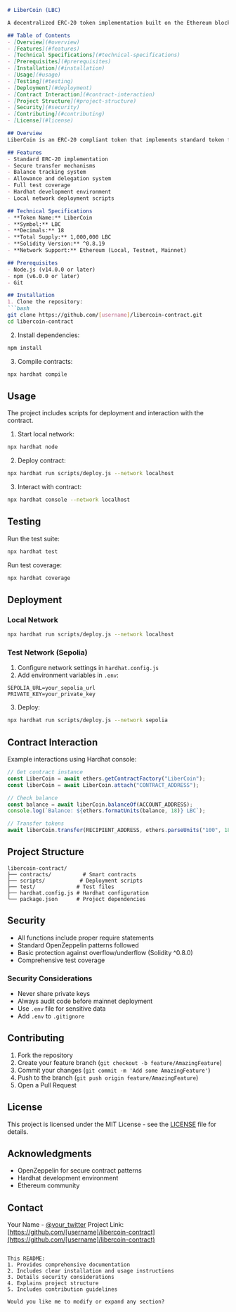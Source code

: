 



```markdown
# LiberCoin (LBC)

A decentralized ERC-20 token implementation built on the Ethereum blockchain using Hardhat and Solidity. LiberCoin demonstrates standard token functionality with secure transfer mechanisms and balance management.

## Table of Contents
- [Overview](#overview)
- [Features](#features)
- [Technical Specifications](#technical-specifications)
- [Prerequisites](#prerequisites)
- [Installation](#installation)
- [Usage](#usage)
- [Testing](#testing)
- [Deployment](#deployment)
- [Contract Interaction](#contract-interaction)
- [Project Structure](#project-structure)
- [Security](#security)
- [Contributing](#contributing)
- [License](#license)

## Overview
LiberCoin is an ERC-20 compliant token that implements standard token functionality including transfers, balance tracking, and allowance mechanisms. The project serves as both a functional token implementation and a learning resource for blockchain developers.

## Features
- Standard ERC-20 implementation
- Secure transfer mechanisms
- Balance tracking system
- Allowance and delegation system
- Full test coverage
- Hardhat development environment
- Local network deployment scripts

## Technical Specifications
- **Token Name:** LiberCoin
- **Symbol:** LBC
- **Decimals:** 18
- **Total Supply:** 1,000,000 LBC
- **Solidity Version:** ^0.8.19
- **Network Support:** Ethereum (Local, Testnet, Mainnet)

## Prerequisites
- Node.js (v14.0.0 or later)
- npm (v6.0.0 or later)
- Git

## Installation
1. Clone the repository:
```bash
git clone https://github.com/[username]/libercoin-contract.git
cd libercoin-contract
```

2. Install dependencies:
```bash
npm install
```

3. Compile contracts:
```bash
npx hardhat compile
```

## Usage
The project includes scripts for deployment and interaction with the contract.

1. Start local network:
```bash
npx hardhat node
```

2. Deploy contract:
```bash
npx hardhat run scripts/deploy.js --network localhost
```

3. Interact with contract:
```bash
npx hardhat console --network localhost
```

## Testing
Run the test suite:
```bash
npx hardhat test
```

Run test coverage:
```bash
npx hardhat coverage
```

## Deployment
### Local Network
```bash
npx hardhat run scripts/deploy.js --network localhost
```

### Test Network (Sepolia)
1. Configure network settings in `hardhat.config.js`
2. Add environment variables in `.env`:
```env
SEPOLIA_URL=your_sepolia_url
PRIVATE_KEY=your_private_key
```
3. Deploy:
```bash
npx hardhat run scripts/deploy.js --network sepolia
```

## Contract Interaction
Example interactions using Hardhat console:

```javascript
// Get contract instance
const LiberCoin = await ethers.getContractFactory("LiberCoin");
const liberCoin = await LiberCoin.attach("CONTRACT_ADDRESS");

// Check balance
const balance = await liberCoin.balanceOf(ACCOUNT_ADDRESS);
console.log(`Balance: ${ethers.formatUnits(balance, 18)} LBC`);

// Transfer tokens
await liberCoin.transfer(RECIPIENT_ADDRESS, ethers.parseUnits("100", 18));
```

## Project Structure
```
libercoin-contract/
├── contracts/          # Smart contracts
├── scripts/           # Deployment scripts
├── test/             # Test files
├── hardhat.config.js # Hardhat configuration
└── package.json      # Project dependencies
```

## Security
- All functions include proper require statements
- Standard OpenZeppelin patterns followed
- Basic protection against overflow/underflow (Solidity ^0.8.0)
- Comprehensive test coverage

### Security Considerations
- Never share private keys
- Always audit code before mainnet deployment
- Use `.env` file for sensitive data
- Add `.env` to `.gitignore`

## Contributing
1. Fork the repository
2. Create your feature branch (`git checkout -b feature/AmazingFeature`)
3. Commit your changes (`git commit -m 'Add some AmazingFeature'`)
4. Push to the branch (`git push origin feature/AmazingFeature`)
5. Open a Pull Request

## License
This project is licensed under the MIT License - see the [LICENSE](LICENSE) file for details.

## Acknowledgments
- OpenZeppelin for secure contract patterns
- Hardhat development environment
- Ethereum community

## Contact
Your Name - [@your_twitter](https://twitter.com/your_twitter)
Project Link: [https://github.com/[username]/libercoin-contract](https://github.com/[username]/libercoin-contract)
```

This README:
1. Provides comprehensive documentation
2. Includes clear installation and usage instructions
3. Details security considerations
4. Explains project structure
5. Includes contribution guidelines

Would you like me to modify or expand any section?
